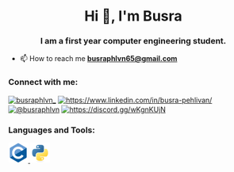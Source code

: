 <h1 align="center">Hi 👋, I'm Busra</h1>
<h3 align="center">I am a first year computer engineering student.</h3>

- 📫 How to reach me **busraphlvn65@gmail.com**

<h3 align="left">Connect with me:</h3>
<p align="left">
<a href="https://twitter.com/busraphlvn_" target="blank"><img align="center" src="https://raw.githubusercontent.com/rahuldkjain/github-profile-readme-generator/master/src/images/icons/Social/twitter.svg" alt="busraphlvn_" height="30" width="40" /></a>
<a href="https://linkedin.com/in/https://www.linkedin.com/in/büsra-pehlivan-ceng/" target="blank"><img align="center" src="https://raw.githubusercontent.com/rahuldkjain/github-profile-readme-generator/master/src/images/icons/Social/linked-in-alt.svg" alt="https://www.linkedin.com/in/busra-pehlivan/" height="30" width="40" /></a>
<a href="https://medium.com/@busraphlvn" target="blank"><img align="center" src="https://raw.githubusercontent.com/rahuldkjain/github-profile-readme-generator/master/src/images/icons/Social/medium.svg" alt="@busraphlvn" height="30" width="40" /></a>
<a href="https://discord.gg/https://discord.gg/wKgnKUjN" target="blank"><img align="center" src="https://raw.githubusercontent.com/rahuldkjain/github-profile-readme-generator/master/src/images/icons/Social/discord.svg" alt="https://discord.gg/wKgnKUjN" height="30" width="40" /></a>
</p>

<h3 align="left">Languages and Tools:</h3>
<p align="left"> <a href="https://www.cprogramming.com/" target="_blank" rel="noreferrer"> <img src="https://raw.githubusercontent.com/devicons/devicon/master/icons/c/c-original.svg" alt="c" width="40" height="40"/> </a> <a href="https://www.python.org" target="_blank" rel="noreferrer"> <img src="https://raw.githubusercontent.com/devicons/devicon/master/icons/python/python-original.svg" alt="python" width="40" height="40"/> </a> </p>
